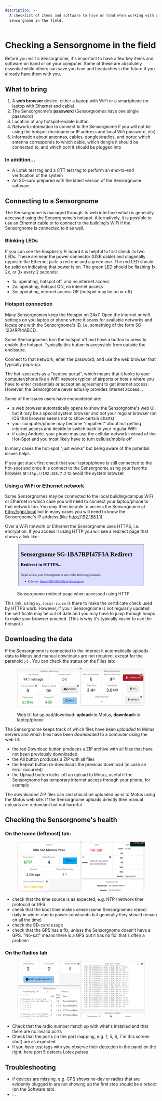 ```yaml
---
description: >-
  A checklist of items and software to have on hand when working with a
  Sensorgnome in the field.
---
```


# Checking a Sensorgnome in the field

Before you visit a Sensorgnome, it's important to have a few key items and software on hand or on your computer. Some of these are absolutely essential while others can save you time and headaches in the future if you already have them with you.

## What to bring

1. A **web browser** device: either a laptop with WiFi or a smartphone (or laptop with Ethernet and cable)
2. The Sensorgnome's **password** (Sensorgnomes have one single password)
3. Location of any hotspot-enable button
4. Network information to connect to the Sensorgnome if you will not be using the hotspot (hostname or IP address and local Wifi password, etc)
5. Information about antennas, cables, dongles/radios, and ports: which antenna corresponds to which cable, which dongle it should be connected to, and which port it should be plugged into

### In addition...

* A Lotek test tag and a CTT test tag to perform an end-to-end verification of the system
* An SD-card prepared with the latest version of the Sensorgnome software&#x20;

## Connecting to a Sensorgnome

The Sensorgnome is managed through its web interface which is generally accessed using the Sensorgnome's  hotspot. Alternatively, it is possible to use an Ethernet cable or to connect to the building's WiFi if the Sensorgnome is connected to it as well.

### Blinking LEDs

If you can see the Raspberry Pi board it is helpful to first check its two LEDs. These are near the power connector (USB cable) and diagonally opposite the Ethernet jack: a red one and a green one. The red LED should be solid on indicating that power is on. The green LED should be flashing 1x, 2x, or 3x every 2 seconds:

* 1x: operating, hotspot off, and no internet access
* 2x:  operating, hotspot ON, no internet access
* 3x: operating, internet access OK (hotspot may be on or off)

### Hotspot connection

Many Sensorgnomes keep the Hotspot on 24x7. Open the internet or wifi settings on you laptop or phone where it scans for available networks and locate one with the Sensorgnome's ID, i.e. something of the form SG-1234RPI4ABCD.

Some Sensorgnomes turn the hotspot off and have a button to press to enable the hotspot. Typically this button is accessible from outside the enclosure.

Connect to that network, enter the password, and use the web browser that typically pops-up.

The hot-spot acts as a "captive portal", which means that it looks to your computer/phone like a WiFi network typical of airports or hotels where you have to enter credentials or accept an agreement to get internet access. However, the Sensorgnome never actually provides internet access...

Some of the issues users have encountered are:

* a web browser automatically opens to show the Sensorgnome's web UI, but it may be a special system browser and not your regular browser (on iOS that browser seems not to show certain charts)
* your computer/phone may become "impatient" about not getting internet access and decide to switch back to your regular WiFi
* if using Android, your phone may use the cellular network instead of the Hot-Spot and you most likely have to turn cellular/mobile off

In many cases the hot-spot "just works" but being aware of the potential issues helps.

If you get stuck first check that your laptop/phone is still connected to the hot-spot and once it is connect to the Sensorgnome using your favorite browser at `http://192.168.7.2` to avoid the system browser.

### Using a WiFi or Ethernet network

Some Sensorgnomes may be connected to the local building/campus WiFi or Ethernet in which case you will need to connect your laptop/phone to that network too. You _may_ then be able to access the Sensorgnome at http://sgpi.local but in many cases you will need to know the Sensorgnome's IP address (like http://192.168.1.1).

Over a WiFi network or Ethernet the Sensorgnome uses HTTPS, i.e. encryption. If you access it using HTTP you will see a redirect page that shows a link like:

<figure><img src="../.gitbook/assets/image.png" alt=""><figcaption><p>Sensorgnome redirect page when accessed using HTTP</p></figcaption></figure>

This link, using `my.local-ip.co` is there to make the certificate check used by HTTPS work. However, if you r Sensorgnome is not regularly updated the certificate may be out of date and you may have to jump through hoops to make your browser proceed. (This is why it's typically easier to use the hotspot.)

## Downloading the data

If the Sensorgnome is connected to the internet it automatically uploads data to Motus and manual downloads are not required, except for the paranoid ;-) . You can check the status on the Files tab:

<figure><img src="../.gitbook/assets/image (1).png" alt=""><figcaption><p>Web UI for upload/download: <strong>upload</strong>=to Motus, <strong>download</strong>=to laptop/phone</p></figcaption></figure>

The Sensorgnome keeps track of which files have been _uploaded_ to Motus servers and which files have been _downloaded_ to a computer using the web UI.

* the red Download button produces a ZIP archive with all files that have not been previously downloaded
* the All button produces a ZIP with all files
* the Repeat button re-downloads the previous download (in case an error occurred)
* the Upload button kicks-off an upload to Motus, useful if the Sensorgnome has temporary internet access through your phone, for example

The downloaded ZIP files can and should be uploaded as-is to Motus using the Motus web site. If the Sensorgnome uploads directly then manual uploads are redundant but not harmful.

## Checking the Sensorgnome's health

### On the home (leftmost) tab:

<figure><img src="../.gitbook/assets/image (3).png" alt=""><figcaption></figcaption></figure>

* check that the time source is as expected, e.g. NTP (network time protocol) or GPS
* check that the boot time makes sense (some Sensorgnomes reboot daily in winter due to power constraints but generally they should remain on all the time)
* check the SD-card usage
* check that the GPS has a fix, unless the Sensorgnome doesn't have a GPS. "No-sat" means there is a GPS but it has no fix: that's often a problem

### On the Radios tab

<figure><img src="../.gitbook/assets/image (2).png" alt=""><figcaption></figcaption></figure>

* Check that the radio number match up with what's installed and that there are no invalid ports
* Check that the ports (in the port mapping, e.g. 1, 5, 6, 7 in this screen shot) are as expected
* If you have test tags with you observe their detection in the panel on the right, here port 5 detects Lotek pulses

## Troubleshooting

* If devices are missing, e.g. GPS shows no-dev or radios that are evidently plugged in are not showing up the first step should be a reboot (on the Software tab).
* ...
